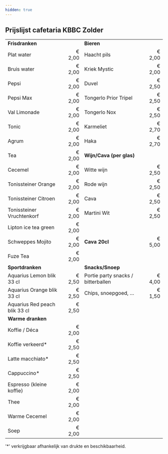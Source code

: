 ```yaml
---
hidden: true
---
```


## Prijslijst cafetaria KBBC Zolder

|  |  |  |  |
|:---|---:|:---|---:|
| **Frisdranken** | | **Bieren** | |
| Plat water | € 2,00 | Haacht pils | € 2,00 |
| Bruis water | € 2,00 | Kriek Mystic	| € 2,00 |
| Pepsi | € 2,00 | Duvel | € 2,50 |
| Pepsi Max | € 2,00 | Tongerlo Prior Tripel | € 2,50 |
| Val Limonade | € 2,00 | Tongerlo Nox |	€ 2,50 |
| Tonic | € 2,00 | Karmeliet | € 2,70 |
| Agrum | € 2,00 | Haka | € 2,70 |
| Tea | € 2,00 | **Wijn/Cava (per glas)** | |
| Cecemel | € 2,00 | Witte wijn | € 2,50 |
| Tonissteiner Orange | € 2,00 | Rode wijn | € 2,50 |
| Tonissteiner Citroen | € 2,00 | Cava	| € 2,50 |
| Tonissteiner Vruchtenkorf | € 2,00 | Martini Wit | € 2,50 |
| Lipton ice tea green | € 2,00 |||
| Schweppes Mojito | € 2,00 | **Cava 20cl** | € 5,00 |
| Fuze Tea | € 2,00 |||
| **Sportdranken** | | **Snacks/Snoep** ||
| Aquarius Lemon blik 33 cl | € 2,50 | Portie party snacks / bitterballen | € 4,00 |
| Aquarius Orange blik 33 cl | € 2,50 | Chips, snoepgoed, … | € 1,50 |
| Aquarius Red peach blik 33 cl | € 2,50 |||
| **Warme dranken** | |||
| Koffie / Déca| € 2,00|||
| Koffie verkeerd*| € 2,50|||
| Latte macchiato*| € 2,50|||
| Cappuccino*| € 2,50|||
| Espresso (kleine koffie)| € 2,00|||
| Thee | € 2,00|||
| Warme Cecemel | € 2,00|||
| Soep | € 2,00|||
'*' verkrijgbaar afhankelijk van drukte en beschikbaarheid.





